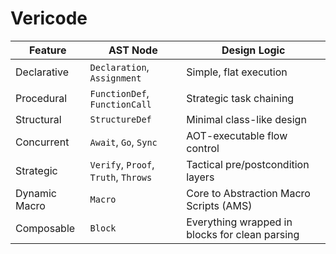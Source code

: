 # Vericode

| Feature       | AST Node                             | Design Logic                                   |
| ------------- | ------------------------------------ | ---------------------------------------------- |
| Declarative   | `Declaration`, `Assignment`          | Simple, flat execution                         |
| Procedural    | `FunctionDef`, `FunctionCall`        | Strategic task chaining                        |
| Structural    | `StructureDef`                       | Minimal class-like design                      |
| Concurrent    | `Await`, `Go`, `Sync`                | AOT-executable flow control                    |
| Strategic     | `Verify`, `Proof`, `Truth`, `Throws` | Tactical pre/postcondition layers              |
| Dynamic Macro | `Macro`                              | Core to Abstraction Macro Scripts (AMS)        |
| Composable    | `Block`                              | Everything wrapped in blocks for clean parsing |
